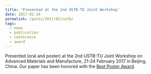 ```yaml
---
title: 'Presented at the 2nd USTB-TU Joint Workshop'
date: 2017-02-24
permalink: /posts/2017/02/ustb/
tags:
  - news
  - publication
  - conference
  - award
---
```


Presented (oral and poster) at the 2nd USTB-TU Joint Workshop on Advanced Materials and Manufacture, 21-24 February 2017 in Beijing, China. Our paper has been honored with the [Best Poster Award](/publication/).
